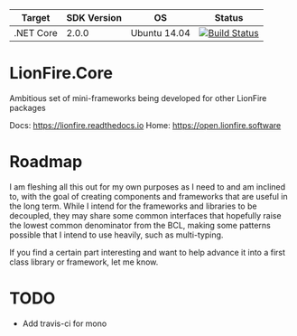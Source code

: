
Target    | SDK Version | OS           | Status
--------- | ----------- | ---          | ---
.NET Core | 2.0.0       | Ubuntu 14.04 | [![Build Status](https://travis-ci.org/lionfire/Core.svg?branch=master)](https://travis-ci.org/lionfire/Core)


# LionFire.Core

Ambitious set of mini-frameworks being developed for other LionFire packages

Docs: https://lionfire.readthedocs.io
Home: https://open.lionfire.software

# Roadmap

I am fleshing all this out for my own purposes as I need to and am inclined to, with the goal of creating components and frameworks that are useful in the long term.  While I intend for the frameworks and libraries to be decoupled, they may share some common interfaces that hopefully raise the lowest common denominator from the BCL, making some patterns possible that I intend to use heavily, such as multi-typing.

If you find a certain part interesting and want to help advance it into a first class library or framework, let me know.

# TODO

  - Add travis-ci for mono

